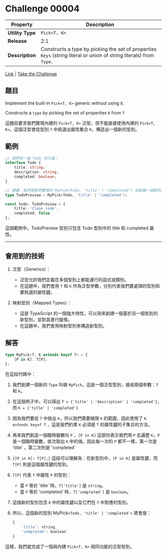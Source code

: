 # Challenge 00004

| Property         | Description                                                                                                         |
| ---------------- | ------------------------------------------------------------------------------------------------------------------- |
| **Utility Type** | `Pick<T, K>`                                                                                                        |
| **Release**      | 2.1                                                                                                                 |
| **Description**  | Constructs a type by picking the set of properties `Keys` (string literal or union of string literals) from `Type`. |

[Link](https://github.com/type-challenges/type-challenges/blob/main/questions/00004-easy-pick/README.md) | [Take the Challenge](https://tsch.js.org/4/play)

## 題目

Implement the built-in `Pick<T, K>` generic without using it.

Constructs a `type` by picking the set of properties `K` from `T`

這題目要求我們實現內建的 `Pick<T, K>` 泛型，但不能直接使用內建的 `Pick<T, K>`。這個泛型會從型別 `T` 中挑選出屬性集合 `K`，構造出一個新的型別。

## 範例

```typescript
// 我們有一個 Todo 的介面：
interface Todo {
    title: string;
    description: string;
    completed: boolean;
}

// 接著，我們用我們實現的 MyPick<Todo, 'title' | 'completed'> 來創建一個新的型別 TodoPreview：
type TodoPreview = MyPick<Todo, 'title' | 'completed'>;

const todo: TodoPreview = {
    title: 'Clean room',
    completed: false,
};
```

這個範例中，TodoPreview 型別只包含 Todo 型別中的 title 和 completed 屬性。

---

## 會用到的技術

1. 泛型（Generics）：

    - 泛型允許我們定義在多個型別上都能運行的函式或類別。
    - 在這題中，我們會用 `T` 和 `K` 作為泛型參數，分別代表我們要處理的型別和要挑選的屬性鍵。

2. 映射型別（Mapped Types）：
    - 這是 TypeScript 的一個強大特性，可以用來創建一個基於另一個型別的新型別，並對其進行變換。
    - 在這題中，我們會用映射型別來構造新型別。

## 解答

```typescript
type MyPick<T, K extends keyof T> = {
    [P in K]: T[P];
};
```

在這段代碼中：

1. 我們創建一個新的 `Type` 叫做 `MyPick`，這是一個泛型型別，接收兩個參數：`T` 和 `K`。

2. 在這個例子中，可以得出 `T = {'title' | 'description' | 'completed'}`，而 `K = {'title' | 'completed'}`

3. 因為我們要從 `T` 中挑出 `K`，所以我們需要縮限 `K` 的範圍，因此使用了 `K extends keyof T` ，這是我們約束 `K` 必須是 `T` 的屬性鍵的子集合的方法。

4. 再來我們創造一個臨時變數叫 `P` ，`[P in K]` 這部份表示我們用 `P` 去遍歷 `K`，`P` 是一個臨時變數，依次取出 `K` 中的值。因此每一次的 `P` 都不一樣，第一次是 'title' ，第二次則是 'completed'

5. `{[P in K]: T[P];}` 這段可以理解為：在新型別中，`[P in K]` 是屬性鍵，而 `T[P]` 則是這個屬性鍵的型別。

6. `T[P]` 代表 `T` 中屬性 `P` 的型別：

    - 當 `P` 等於 'title' 時，`T['title']` 是 `string`。
    - 當 `P` 等於 'completed' 時，`T['completed']` 是 `boolean`。

7. 這個新的型別包含 `K` 中的屬性鍵以及它們在 `T` 中對應的型別。

8. 所以，這個新的型別 MyPick`<Todo, 'title' | 'completed'>` 將會是：

    ```javascript
    {
        'title': string,
        'completed': boolean
    }
    ```

這樣，我們就完成了一個與內建 `Pick<T, K>` 相同功能的泛型型別。

